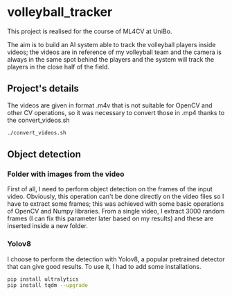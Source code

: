 # volleyball_tracker

This project is realised for the course of ML4CV at UniBo. 

The aim is to build an AI system able to track the volleyball players inside videos; the videos are in reference of my volleyball team and the camera is always in the same spot behind the players and the system will track the players in the close half of the field.

## Project's details
The videos are given in format .m4v that is not suitable for OpenCV and other CV operations, so it was necessary to convert those in .mp4 thanks to the convert_videos.sh 
```bash
./convert_videos.sh
```

## Object detection
### Folder with images from the video
First of all, I need to perform object detection on the frames of the input video. Obviously, this operation can't be done directly on the video files so I have to extract some frames; this was achieved with some basic operations of OpenCV and Numpy libraries.
From a single video, I extract 3000 random frames (I can fix this parameter later based on my results) and these are inserted inside a new folder.

### Yolov8
I choose to perform the detection with Yolov8, a popular pretrained detector that can give good results. 
To use it, I had to add some installations.
```bash
pip install ultralytics
pip install tqdm --upgrade
```
